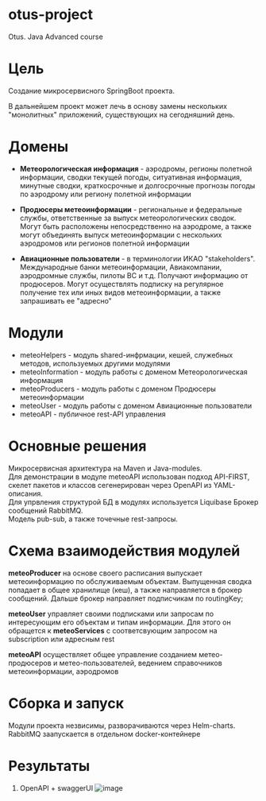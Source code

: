 # otus-project
Otus. Java Advanced course

# Цель
Создание микросервисного SpringBoot проекта.

В дальнейшем  проект может лечь в основу замены нескольких "монолитных" приложений,
существующих на сегодняшний день.

# Домены
- **Метеорологическая информация** - аэродромы, регионы полетной информации, сводки текущей погоды, ситуативная информация, минутные сводки, краткосрочные и долгосрочные прогнозы погоды по аэродрому или региону полетной информации  
  
- **Продюсеры метеоинформации** - региональные и федеральные службы, ответственные за выпуск метеорологических сводок. Могут быть расположены непосредственно на аэродроме, а также могут объединять выпуск метеоинформации с нескольких аэродромов или регионов полетной информации  
  
 - **Авиационные пользователи** - в терминологии ИКАО "stakeholders". Международные банки метеоинформации, Авиакомпании, аэродромные службы, пилоты ВС и т.д.  Получают информацию от продюсеров. Могут осуществлять подписку на регулярное получение тех или иных видов метеоинформации, а также запрашивать ее "адресно"  

# Модули

- meteoHelpers - модуль shared-инфрмации, кешей, служебных методов, используемых другими модулями
- meteoInformation - модуль работы с доменом Метеорологическая информация
- meteoProducers - модуль работы с доменом Продюсеры метеоинформации
- meteoUser - модуль работы с доменом Авиационные пользователи
- meteoAPI - публичное rest-API управления 

# Основные решения

Микросервисная архитектура на Maven и Java-modules.  
Для демонстрации в модуле meteoAPI использован подход API-FIRST, скелет пакетов и классов сегенерирован через OpenAPI из YAML-описания.  
Для упрвления структурой БД в модулях используется Liquibase
Брокер сообщений RabbitMQ.   
Модель pub-sub, а также точечные rest-запросы.  


# Схема взаимодействия модулей

**meteoProducer** на основе своего расписания выпускает метеоинформацию по обслуживаемым объектам. Выпущенная сводка попадает в общее хранилище (кеш),  а также направляется в брокер сообщений. Дальше брокер направляет подписчикам по routingKey;

**meteoUser** управляет своими подписками или запросам по интересующим его объектам и типам информации. Для этого он обращется к **meteoServices** с соответсвующим запросом на subscription или адресным rest  

**meteoAPI** осуществляет общее управление созданием метео-продюсеров и метео-пользователей, ведением справочников метеоинформации, аэродромов 

# Сборка и запуск

Модули проекта незвисимы, разворачиваются через Helm-charts.
RabbitMQ заапускается в отдельном docker-контейнере

# Результаты
1. OpenAPI + swaggerUI
![image](https://github.com/user-attachments/assets/57e6a195-0578-48d5-a66d-23c270229339)

